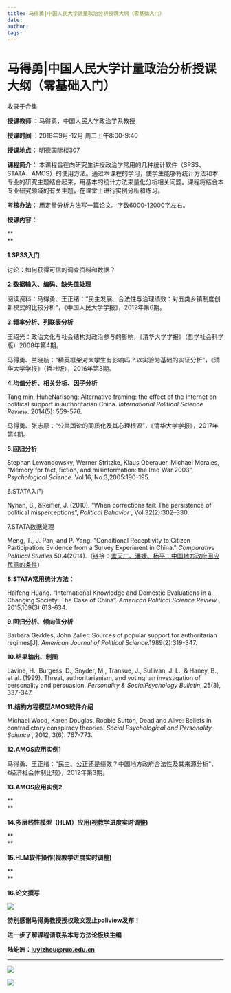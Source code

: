 ```yaml
---
title: 马得勇|中国人民大学计量政治分析授课大纲（零基础入门）
date: 
author: 
tags: 
---
```

# 马得勇|中国人民大学计量政治分析授课大纲（零基础入门）


收录于合集

**授课教师** ：马得勇，中国人民大学政治学系教授  

 **授课时间** ：2018年9月-12月 周二上午8:00-9:40

 **授课地点：** 明德国际楼307

 **课程简介：**
本课程旨在向研究生讲授政治学常用的几种统计软件（SPSS、STATA、AMOS）的使用方法。通过本课程的学习，使学生能够将统计方法和本专业的研究主题结合起来，用基本的统计方法来量化分析相关问题。课程将结合本专业研究领域的有关主题，在课堂上进行实例分析和练习。

 **考核办法：** 用定量分析方法写一篇论文。字数6000-12000字左右。

 **授课内容：**

 **  
**

 **1.SPSS入门**

讨论：如何获得可信的调查资料和数据？

  

 **2.数据输入、编码、缺失值处理**

阅读资料：马得勇、王正绪：“民主发展、合法性与治理绩效：对五类乡镇制度创新模式的比较分析”，《中国人民大学学报》，2012年第6期。

  

 **3.频率分析、列联表分析**

王绍光：政治文化与社会结构对政治参与的影响，《清华大学学报》（哲学社会科学版）2008年第4期。

马得勇、兰晓航：“精英框架对大学生有影响吗？以实验为基础的实证分析”，《清华大学学报》（哲社版），2016年第3期。

  

 **4.均值分析、相关分析、因子分析**

Tang min, HuheNarisong: Alternative framing: the effect of the Internet on
political support in authoritarian China. _International Political Science
Review_. 2014(5): 559-576.

马得勇、张志原：“公共舆论的同质化及其心理根源”，《清华大学学报》，2017年第4期。

  

 **5.回归分析**

Stephan Lewandowsky, Werner Stritzke, Klaus Oberauer, Michael Morales, “Memory
for fact, fiction, and misinformation: the Iraq War 2003”, _Psychological
Science_. Vol.16, No.3,2005:190-195.

  

6.STATA入门

Nyhan, B., &Reifler, J. (2010). “When corrections fail: The persistence of
political misperceptions”, _Political Behavior_ , Vol.32(2):302–330.

  

7.STATA数据处理

Meng, T., J. Pan, and P. Yang. "Conditional Receptivity to Citizen
Participation: Evidence from a Survey Experiment in China." _Comparative
Political Studies_
50.4(2014).（链接：[孟天广、潘婕、杨平：中国地方政府回应民意的条件](http://mp.weixin.qq.com/s?__biz=MzI5ODY0MTQ1OA==&mid=2247483696&idx=1&sn=e7a16591f5a02054b442d032d1e15e09&chksm=eca3f06ddbd4797b2d15639f859a22f7e38abe496ddd95be31f76f22146e7277d9fa5a656f45&scene=21#wechat_redirect)）

  

 **8.STATA常用统计方法：**

Haifeng Huang. “International Knowledge and Domestic Evaluations in a Changing
Society: The Case of China”. _American Political Science Review_ ,
2015,109(3):613-634.

  

 **9.回归分析、倾向值分析**

Barbara Geddes, John Zaller: Sources of popular support for authoritarian
regimes[J]. _American Journal of Political Science_.1989(2):319-347.

  

 **10.结果输出、制图**

Lavine, H., Burgess, D., Snyder, M., Transue, J., Sullivan, J. L., & Haney,
B., et al. (1999). Threat, authoritarianism, and voting: an investigation of
personality and persuasion. _Personality & SocialPsychology Bulletin_, 25(3),
337-347.

  

 **11.结构方程模型AMOS软件介绍**

Michael Wood, Karen Douglas, Robbie Sutton, Dead and Alive: Beliefs in
contradictory conspiracy theories. _Social Psychological and Personality
Science_ , 2012, 3(6): 767-773.

  

 **12.AMOS应用实例1**

马得勇、王正绪：“民主、公正还是绩效？中国地方政府合法性及其来源分析”，《经济社会体制比较》，2012年第3期。

  

 **13.AMOS应用实例2**

 **  
**

 **14.多层线性模型（HLM）应用(视教学进度实时调整)**

 **  
**

 **15.HLM软件操作(视教学进度实时调整)**

 **  
**

 **16.论文撰写**

  

![](/images/519/2.jpeg)

  

 **特别感谢马得勇教授授权政文观止poliview发布！**

 **进一步了解课程请联系本号方法论板块主编**

 **陆屹洲：luyizhou@ruc.edu.cn**

 ****

![](/images/519/3.png)

  

![](/images/519/4.png)

  

